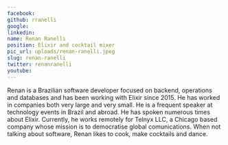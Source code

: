 ```yaml
---
facebook: 
github: rranelli
google: 
linkedin: 
name: Renan Ranelli
position: Elixir and cocktail mixer
pic_url: uploads/renan-ranelli.jpeg
slug: renan-ranelli
twitter: renanranelli
youtube: 
---
```

<p>Renan is a Brazilian software developer focused on backend, operations and databases and has been working with Elixir since 2015. He has worked in companies both very large and very small. He is a frequent speaker at technology events in Brazil and abroad. He has spoken numerous times about Elixir. Currently, he works remotely for Telnyx LLC, a Chicago based company whose mission is to democratise global comunications. When not talking about software, Renan likes to cook, make cocktails and dance.</p>
